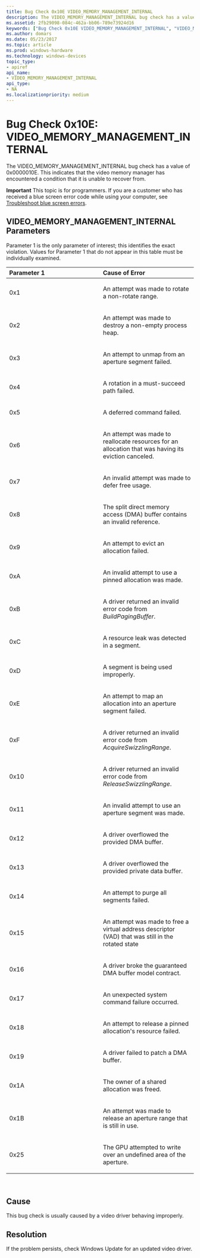 ```yaml
---
title: Bug Check 0x10E VIDEO_MEMORY_MANAGEMENT_INTERNAL
description: The VIDEO_MEMORY_MANAGEMENT_INTERNAL bug check has a value of 0x0000010E. This indicates that the video memory manager has encountered a condition that it is unable to recover from.
ms.assetid: 2fb29098-084c-462a-bb06-789e73924d16
keywords: ["Bug Check 0x10E VIDEO_MEMORY_MANAGEMENT_INTERNAL", "VIDEO_MEMORY_MANAGEMENT_INTERNAL"]
ms.author: domars
ms.date: 05/23/2017
ms.topic: article
ms.prod: windows-hardware
ms.technology: windows-devices
topic_type:
- apiref
api_name:
- VIDEO_MEMORY_MANAGEMENT_INTERNAL
api_type:
- NA
ms.localizationpriority: medium
---
```


# Bug Check 0x10E: VIDEO\_MEMORY\_MANAGEMENT\_INTERNAL


The VIDEO\_MEMORY\_MANAGEMENT\_INTERNAL bug check has a value of 0x0000010E. This indicates that the video memory manager has encountered a condition that it is unable to recover from.

**Important** This topic is for programmers. If you are a customer who has received a blue screen error code while using your computer, see [Troubleshoot blue screen errors](http://windows.microsoft.com/windows-10/troubleshoot-blue-screen-errors).

## VIDEO\_MEMORY\_MANAGEMENT\_INTERNAL Parameters


Parameter 1 is the only parameter of interest; this identifies the exact violation. Values for Parameter 1 that do not appear in this table must be individually examined.

<table>
<colgroup>
<col width="50%" />
<col width="50%" />
</colgroup>
<thead>
<tr class="header">
<th align="left">Parameter 1</th>
<th align="left">Cause of Error</th>
</tr>
</thead>
<tbody>
<tr class="odd">
<td align="left"><p>0x1</p></td>
<td align="left"><p>An attempt was made to rotate a non-rotate range.</p></td>
</tr>
<tr class="even">
<td align="left"><p>0x2</p></td>
<td align="left"><p>An attempt was made to destroy a non-empty process heap.</p></td>
</tr>
<tr class="odd">
<td align="left"><p>0x3</p></td>
<td align="left"><p>An attempt to unmap from an aperture segment failed.</p></td>
</tr>
<tr class="even">
<td align="left"><p>0x4</p></td>
<td align="left"><p>A rotation in a must-succeed path failed.</p></td>
</tr>
<tr class="odd">
<td align="left"><p>0x5</p></td>
<td align="left"><p>A deferred command failed.</p></td>
</tr>
<tr class="even">
<td align="left"><p>0x6</p></td>
<td align="left"><p>An attempt was made to reallocate resources for an allocation that was having its eviction canceled.</p></td>
</tr>
<tr class="odd">
<td align="left"><p>0x7</p></td>
<td align="left"><p>An invalid attempt was made to defer free usage.</p></td>
</tr>
<tr class="even">
<td align="left"><p>0x8</p></td>
<td align="left"><p>The split direct memory access (DMA) buffer contains an invalid reference.</p></td>
</tr>
<tr class="odd">
<td align="left"><p>0x9</p></td>
<td align="left"><p>An attempt to evict an allocation failed.</p></td>
</tr>
<tr class="even">
<td align="left"><p>0xA</p></td>
<td align="left"><p>An invalid attempt to use a pinned allocation was made.</p></td>
</tr>
<tr class="odd">
<td align="left"><p>0xB</p></td>
<td align="left"><p>A driver returned an invalid error code from <em>BuildPagingBuffer</em>.</p></td>
</tr>
<tr class="even">
<td align="left"><p>0xC</p></td>
<td align="left"><p>A resource leak was detected in a segment.</p></td>
</tr>
<tr class="odd">
<td align="left"><p>0xD</p></td>
<td align="left"><p>A segment is being used improperly.</p></td>
</tr>
<tr class="even">
<td align="left"><p>0xE</p></td>
<td align="left"><p>An attempt to map an allocation into an aperture segment failed.</p></td>
</tr>
<tr class="odd">
<td align="left"><p>0xF</p></td>
<td align="left"><p>A driver returned an invalid error code from <em>AcquireSwizzlingRange</em>.</p></td>
</tr>
<tr class="even">
<td align="left"><p>0x10</p></td>
<td align="left"><p>A driver returned an invalid error code from <em>ReleaseSwizzlingRange</em>.</p></td>
</tr>
<tr class="odd">
<td align="left"><p>0x11</p></td>
<td align="left"><p>An invalid attempt to use an aperture segment was made.</p></td>
</tr>
<tr class="even">
<td align="left"><p>0x12</p></td>
<td align="left"><p>A driver overflowed the provided DMA buffer.</p></td>
</tr>
<tr class="odd">
<td align="left"><p>0x13</p></td>
<td align="left"><p>A driver overflowed the provided private data buffer.</p></td>
</tr>
<tr class="even">
<td align="left"><p>0x14</p></td>
<td align="left"><p>An attempt to purge all segments failed.</p></td>
</tr>
<tr class="odd">
<td align="left"><p>0x15</p></td>
<td align="left"><p>An attempt was made to free a virtual address descriptor (VAD) that was still in the rotated state</p></td>
</tr>
<tr class="even">
<td align="left"><p>0x16</p></td>
<td align="left"><p>A driver broke the guaranteed DMA buffer model contract.</p></td>
</tr>
<tr class="odd">
<td align="left"><p>0x17</p></td>
<td align="left"><p>An unexpected system command failure occurred.</p></td>
</tr>
<tr class="even">
<td align="left"><p>0x18</p></td>
<td align="left"><p>An attempt to release a pinned allocation's resource failed.</p></td>
</tr>
<tr class="odd">
<td align="left"><p>0x19</p></td>
<td align="left"><p>A driver failed to patch a DMA buffer.</p></td>
</tr>
<tr class="even">
<td align="left"><p>0x1A</p></td>
<td align="left"><p>The owner of a shared allocation was freed.</p></td>
</tr>
<tr class="odd">
<td align="left"><p>0x1B</p></td>
<td align="left"><p>An attempt was made to release an aperture range that is still in use.</p></td>
</tr>
<tr class="even">
<td align="left"><p>0x25</p></td>
<td align="left"><p>The GPU attempted to write over an undefined area of the aperture.</p></td>
</tr>
</tbody>
</table>

 

Cause
-----

This bug check is usually caused by a video driver behaving improperly.

Resolution
----------

If the problem persists, check Windows Update for an updated video driver.

 

 




